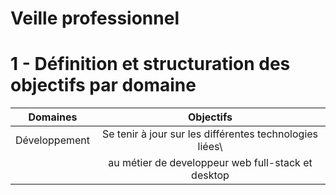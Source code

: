 # **Veille professionnel**

# 1 - Définition et structuration des objectifs par domaine

| Domaines 	          |       Objectifs     	                                                      |
|:-------------------:|:-----------------------------------------------------------------------------:|
| Développement       | Se tenir à jour sur les différentes technologies liées\                       |
|                     | au métier de developpeur web full-stack et desktop                            |     

